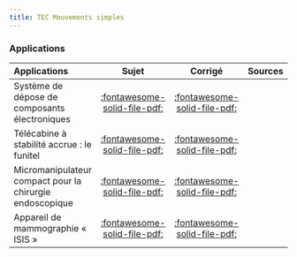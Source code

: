 ```yaml
---
title: TEC Mouvements simples 
---
```


### Applications 
 
| Applications | Sujet | Corrigé | Sources  | 
| :-------------- | :---: | :-----: | :------: | 
| Système de dépose de composants électroniques | [:fontawesome-solid-file-pdf:](http://xpessoles-cpge.fr/pdf/Cy_05_01_Activation_01_DeposeComposants_Sujet.pdf) | [:fontawesome-solid-file-pdf:](http://xpessoles-cpge.fr/pdf/Cy_05_01_Activation_01_DeposeComposants_Corrige.pdf) | 
| Télécabine à stabilité accrue : le funitel | [:fontawesome-solid-file-pdf:](http://xpessoles-cpge.fr/pdf/Cy_05_01_Activation_02_Funitel_Sujet.pdf) | [:fontawesome-solid-file-pdf:](http://xpessoles-cpge.fr/pdf/Cy_05_01_Activation_02_Funitel_Corrige.pdf) | 
| Micromanipulateur compact pour la chirurgie endoscopique | [:fontawesome-solid-file-pdf:](http://xpessoles-cpge.fr/pdf/Cy_05_01_Application_01_MC2E_Sujet.pdf) | [:fontawesome-solid-file-pdf:](http://xpessoles-cpge.fr/pdf/Cy_05_01_Application_01_MC2E_Corrige.pdf) | 
| Appareil de mammographie « ISIS » | [:fontawesome-solid-file-pdf:](http://xpessoles-cpge.fr/pdf/Cy_05_01_Application_04_Mammographie_Sujet.pdf) | [:fontawesome-solid-file-pdf:](http://xpessoles-cpge.fr/pdf/Cy_05_01_Application_04_Mammographie_Corrige.pdf) | 

